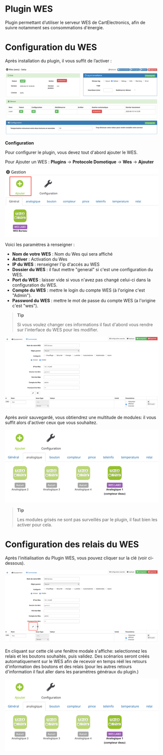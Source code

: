 # Plugin WES

Plugin permettant d’utiliser le serveur WES de CartElectronics, afin de suivre notamment ses consommations d'énergie.

# Configuration du WES

Après installation du plugin, il vous suffit de l’activer :

![mobile1](../images/configuration.png)

**Configuration**

Pour configurer le plugin, vous devez tout d'abord ajouter le WES.

Pour Ajouter un WES : **Plugins** → **Protocole Domotique** → **Wes** → **Ajouter**

![mobile2](../images/ajouter.png)

Voici les paramètres à renseigner :

-   **Nom de votre WES** : Nom du Wes qui sera affiché
-   **Activer** : Activation du Wes
-   **IP du WES** : renseigner l'ip d'accés au WES
-   **Dossier du WES** : il faut mettre "general" si c'est une configuration du WES.
-   **Port du WES** : laisser vide si vous n'avez pas changé celui-ci dans la configuration du WES.
-   **Compte du WES** : mettre le login du compte WES (à l'origine c'est "Admin").
-   **Password du WES** : mettre le mot de passe du compte WES (a l'origine c'est "wes").

> **Tip**
>
> Si vous voulez changer ces informations il faut d'abord vous rendre sur l'interface du WES pour les modifier.

![mobile3](../images/wesGlobal.png)

Après avoir sauvegardé, vous obtiendrez une multitude de modules: il vous suffit alors d'activer ceux que vous souhaitez.

![mobile4](../images/wesGlobalView.png)

> **Tip**
>
> Les modules grisés ne sont pas surveillés par le plugin, il faut bien les activer pour cela.

# Configuration des relais du WES

Après l’initialisation du Plugin WES, vous pouvez cliquer sur la clé (voir ci-dessous).

![mobile5](../images/wesGlobalRelais.png)

En cliquant sur cette clé une fenêtre modale s'affiche: selectionnez les relais et les boutons souhaités, puis validez. Des scénarios seront créés automatiquement sur le WES afin de recevoir en temps réél les retours d'information des boutons et des relais (pour les autres retours d'information il faut aller dans les paramètres généraux du plugin.)

![mobile6](../images/wesGlobalView.png)

